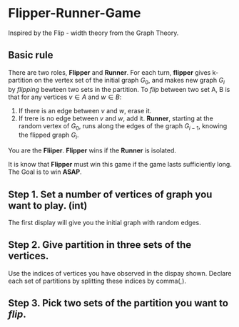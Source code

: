 # Flipper-Runner-Game
Inspired by the Flip - width theory from the Graph Theory.

## Basic rule
There are two roles, **Flipper** and **Runner**.
For each turn, **flipper** gives k-partition on the vertex set of the initial graph $G_0$, and makes new graph $G_i$ by *flipping* bewteen two sets in the partition.
To *flip* between two set A, B is that for any vertices $v \in A$ and $w \in B$:
1. If there is an edge between $v$ and $w$, erase it.
2. If trere is no edge between $v$ and $w$, add it.
**Runner**, starting at the random vertex of $G_0$, runs along the edges of the graph $G_{i-1}$, knowing the flipped graph $G_i$.


You are the **Fliiper**.
**Flipper** wins if the **Runner** is isolated.

It is know that **Flipper** must win this game if the game lasts sufficiently long.
The Goal is to win **ASAP**.


## Step 1. Set a number of vertices of graph you want to play. (int)
The first display will give you the initial graph with random edges.

## Step 2. Give partition in three sets of the vertices.
Use the indices of vertices you have observed in the dispay shown.
Declare each set of partitions by splitting these indices by comma(,).

## Step 3. Pick two sets of the partition you want to *flip*.



